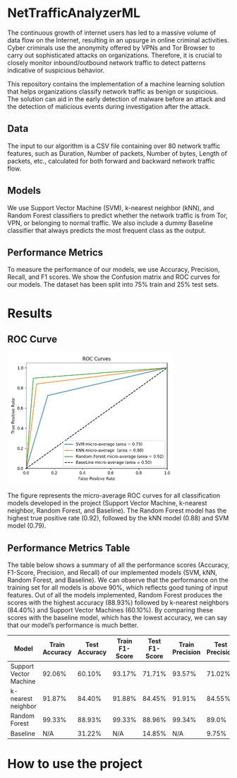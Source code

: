 # NetTrafficAnalyzerML

The continuous growth of internet users has led to a massive volume of data flow on the Internet, resulting in an upsurge in online criminal activities. Cyber criminals use the anonymity offered by VPNs and Tor Browser to carry out sophisticated attacks on organizations. Therefore, it is crucial to closely monitor inbound/outbound network traffic to detect patterns indicative of suspicious behavior.

This repository contains the implementation of a machine learning solution that helps organizations classify network traffic as benign or suspicious. The solution can aid in the early detection of malware before an attack and the detection of malicious events during investigation after the attack.

## Data ##

The input to our algorithm is a CSV file containing over 80 network traffic features, such as Duration, Number of packets, Number of bytes, Length of packets, etc., calculated for both forward and backward network traffic flow.

## Models ##

We use Support Vector Machine (SVM), k-nearest neighbor (kNN), and Random Forest classifiers to predict whether the network traffic is from Tor, VPN, or belonging to normal traffic. We also include a dummy Baseline classifier that always predicts the most frequent class as the output.

## Performance Metrics ##
To measure the performance of our models, we use Accuracy, Precision, Recall, and F1 scores. We show the Confusion matrix and ROC curves for our models. The dataset has been split into 75% train and 25% test sets.

# Results #

## ROC Curve ##

![Screenshot](roc.png)

The figure represents the micro-average ROC curves for all classification models developed in the project (Support Vector Machine, k-nearest neighbor, Random Forest, and Baseline). The Random Forest model has the highest true positive rate (0.92), followed by the kNN model (0.88) and SVM model (0.79).

## Performance Metrics Table ##
The table below shows a summary of all the performance scores (Accuracy, F1-Score, Precision, and Recall) of our implemented models (SVM, kNN, Random Forest, and Baseline). We can observe that the performance on the training set for all models is above 90%, which reflects good tuning of input features. Out of all the models implemented, Random Forest produces the scores with the highest accuracy (88.93%) followed by k-nearest neighbors (84.40%) and Support Vector Machines (60.10%). By comparing these scores with the baseline model, which has the lowest accuracy, we can say that our model’s performance is much better.

| Model                    | Train Accuracy | Test Accuracy | Train F1-Score | Test F1-Score | Train Precision | Test Precision | Train Recall | Test Recall |
|--------------------------|----------------|---------------|----------------|---------------|-----------------|----------------|--------------|-------------|
| Support Vector Machine | 92.06%         | 60.10%        | 93.17%         | 71.71%        | 93.57%          | 71.02%         | 92.86%       | 72.45%      |
| k-nearest neighbor      | 91.87%         | 84.40%        | 91.88%         | 84.45%        | 91.91%          | 84.55%         | 91.87%       | 84.40%      |
| Random Forest           | 99.33%         | 88.93%        | 99.33%         | 88.96%        | 99.34%          | 89.0%          | 99.12%       | 88.93%      |
| Baseline                 | N/A            | 31.22%        | N/A            | 14.85%        | N/A             | 9.75%          | N/A          | 31.22%      |

# How to use the project #


